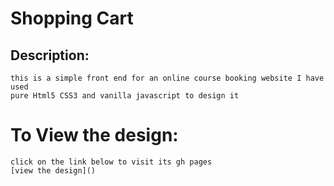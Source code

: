 # Shopping Cart
## Description:
    this is a simple front end for an online course booking website I have used
    pure Html5 CSS3 and vanilla javascript to design it
# To View the design:
    click on the link below to visit its gh pages
    [view the design]()
